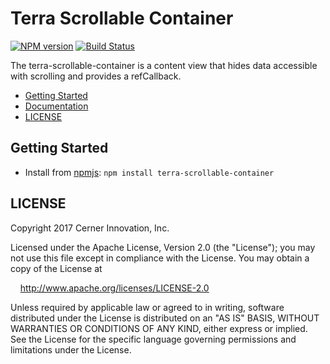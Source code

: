 # Terra Scrollable Container

[![NPM version](http://img.shields.io/npm/v/terra-scrollable-container.svg)](https://www.npmjs.org/package/terra-scrollable-container)
[![Build Status](https://travis-ci.org/cerner/terra-core.svg?branch=master)](https://travis-ci.org/cerner/terra-core)

The terra-scrollable-container is a content view that hides data accessible with scrolling and provides a refCallback.

- [Getting Started](#getting-started)
- [Documentation](https://github.com/cerner/terra-core/tree/master/packages/terra-scrollable-container/docs)
- [LICENSE](#license)

## Getting Started

- Install from [npmjs](https://www.npmjs.com): `npm install terra-scrollable-container`

## LICENSE

Copyright 2017 Cerner Innovation, Inc.

Licensed under the Apache License, Version 2.0 (the "License"); you may not use this file except in compliance with the License. You may obtain a copy of the License at

&nbsp;&nbsp;&nbsp;&nbsp;http://www.apache.org/licenses/LICENSE-2.0

Unless required by applicable law or agreed to in writing, software distributed under the License is distributed on an "AS IS" BASIS, WITHOUT WARRANTIES OR CONDITIONS OF ANY KIND, either express or implied. See the License for the specific language governing permissions and limitations under the License.

